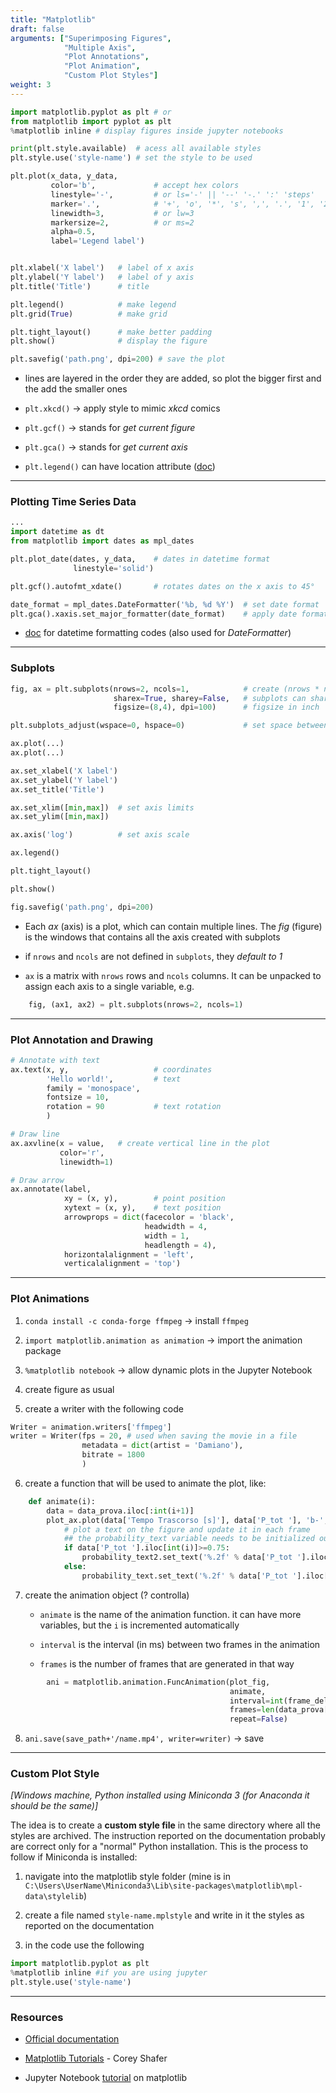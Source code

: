 ```yaml
---
title: "Matplotlib"
draft: false
arguments: ["Superimposing Figures",
            "Multiple Axis",
            "Plot Annotations",
            "Plot Animation",
            "Custom Plot Styles"]
weight: 3
---
```


```py
import matplotlib.pyplot as plt # or
from matplotlib import pyplot as plt
%matplotlib inline # display figures inside jupyter notebooks

print(plt.style.available)  # acess all available styles
plt.style.use('style-name') # set the style to be used

plt.plot(x_data, y_data,
         color='b',             # accept hex colors
         linestyle='-',         # or ls='-' || '--' '-.' ':' 'steps'
         marker='.',            # '+', 'o', '*', 's', ',', '.', '1', '2', '3',...
         linewidth=3,           # or lw=3
         markersize=2,          # or ms=2
         alpha=0.5,
         label='Legend label')


plt.xlabel('X label')   # label of x axis
plt.ylabel('Y label')   # label of y axis
plt.title('Title')      # title

plt.legend()            # make legend
plt.grid(True)          # make grid

plt.tight_layout()      # make better padding
plt.show()              # display the figure

plt.savefig('path.png', dpi=200) # save the plot
```

- lines are layered in the order they are added, so plot the bigger first and  the add the smaller ones

- `plt.xkcd()` &rarr; apply style to mimic _xkcd_ comics

- `plt.gcf()` &rarr; stands for _get current figure_

- `plt.gca()` &rarr; stands for _get current axis_

- `plt.legend()` can have location attribute ([doc](https://matplotlib.org/tutorials/intermediate/legend_guide.html))

* * *

### Plotting Time Series Data

```py
...
import datetime as dt
from matplotlib import dates as mpl_dates

plt.plot_date(dates, y_data,    # dates in datetime format
              linestyle='solid')

plt.gcf().autofmt_xdate()       # rotates dates on the x axis to 45°

date_format = mpl_dates.DateFormatter('%b, %d %Y')  # set date format
plt.gca().xaxis.set_major_formatter(date_format)    # apply date format to datetime on x axis
```

- [doc](https://docs.python.org/3/library/datetime.html#strftime-and-strptime-behavior) for datetime formatting codes (also used for _DateFormatter_)

* * *

### Subplots

```py
fig, ax = plt.subplots(nrows=2, ncols=1,            # create (nrows * ncols) axis inside the figure
                       sharex=True, sharey=False,   # subplots can share axis
                       figsize=(8,4), dpi=100)      # figsize in inch

plt.subplots_adjust(wspace=0, hspace=0)             # set space between subplots

ax.plot(...)
ax.plot(...)

ax.set_xlabel('X label')
ax.set_ylabel('Y label')
ax.set_title('Title')

ax.set_xlim([min,max])  # set axis limits
ax.set_ylim([min,max])

ax.axis('log')          # set axis scale

ax.legend()

plt.tight_layout()

plt.show()

fig.savefig('path.png', dpi=200)
```

- Each _ax_ (axis) is a plot, which can contain multiple lines. The _fig_ (figure) is the windows that contains all the axis created with subplots

- if `nrows` and `ncols` are not defined in `subplots`, they _default to 1_

- `ax` is a matrix with `nrows` rows and `ncols` columns. It can be unpacked to assign each axis to a single variable, e.g.

```py
    fig, (ax1, ax2) = plt.subplots(nrows=2, ncols=1)
```

* * *

### Plot Annotation and Drawing

```py
# Annotate with text
ax.text(x, y,                   # coordinates
        'Hello world!',         # text
        family = 'monospace',
        fontsize = 10,
        rotation = 90           # text rotation
        )

# Draw line
ax.axvline(x = value,   # create vertical line in the plot
           color='r',
           linewidth=1)

# Draw arrow
ax.annotate(label,
			xy = (x, y),        # point position
            xytext = (x, y),    # text position
            arrowprops = dict(facecolor = 'black',
							  headwidth = 4,
							  width = 1,
                              headlength = 4),
            horizontalalignment = 'left',
			verticalalignment = 'top')
```

* * *

### Plot Animations

1.  `conda install -c conda-forge ffmpeg` &rarr; install `ffmpeg`

2.  `import matplotlib.animation as animation` &rarr; import the animation package

3.  `%matplotlib notebook` &rarr; allow dynamic plots in the Jupyter Notebook

4.  create figure as usual

5.  create a writer with the following code

```py
Writer = animation.writers['ffmpeg']
writer = Writer(fps = 20, # used when saving the movie in a file
                metadata = dict(artist = 'Damiano'),
                bitrate = 1800
                )
```

6.  create a function that will be used to animate the plot, like:

```py
    def animate(i):
        data = data_prova.iloc[:int(i+1)]
        plot_ax.plot(data['Tempo Trascorso [s]'], data['P_tot '], 'b-', lw=1, ms=3)
	        # plot a text on the figure and update it in each frame
            ## the probability_text variable needs to be initialized outside the function
            if data['P_tot '].iloc[int(i)]>=0.75:
                probability_text2.set_text('%.2f' % data['P_tot '].iloc[int(i)])
            else:
                probability_text.set_text('%.2f' % data['P_tot '].iloc[int(i)])
```

7.  create the animation object (? controlla)

    -   `animate` is the name of the animation function. it can have more variables, but the `i` is incremented automatically

    -   `interval` is the interval (in ms) between two frames in the animation

    -   `frames` is the number of frames that are generated in that way

```py
        ani = matplotlib.animation.FuncAnimation(plot_fig,
                                                 animate,
                                                 interval=int(frame_delay),
                                                 frames=len(data_prova['Tempo Trascorso [s]']),
                                                 repeat=False)
```

8.  `ani.save(save_path+'/name.mp4', writer=writer)` &rarr; save

* * *

### Custom Plot Style

_[Windows machine, Python installed using Miniconda 3 (for Anaconda it should be the same)]_

The idea is to create a **custom style file** in the same directory where all the styles are archived. The instruction reported on the documentation probably are correct only for a "normal" Python installation. This is the process to follow if Miniconda is installed:

1.  navigate into the matplotlib style folder (mine is in `C:\Users\UserName\Miniconda3\Lib\site-packages\matplotlib\mpl-data\stylelib`)

2.  create a file named `style-name.mplstyle` and write in it the styles as reported on the documentation

3.  in the code use the following

```python
import matplotlib.pyplot as plt
%matplotlib inline #if you are using jupyter
plt.style.use('style-name')
```

* * *

### Resources

- [Official documentation](https://matplotlib.org/)

- [Matplotlib Tutorials](https://www.youtube.com/playlist?list=PL-osiE80TeTvipOqomVEeZ1HRrcEvtZB_) - Corey Shafer

- Jupyter Notebook [tutorial](http://nbviewer.jupyter.org/github/jrjohansson/scientific-python-lectures/blob/master/Lecture-4-Matplotlib.ipynb) on matplotlib
